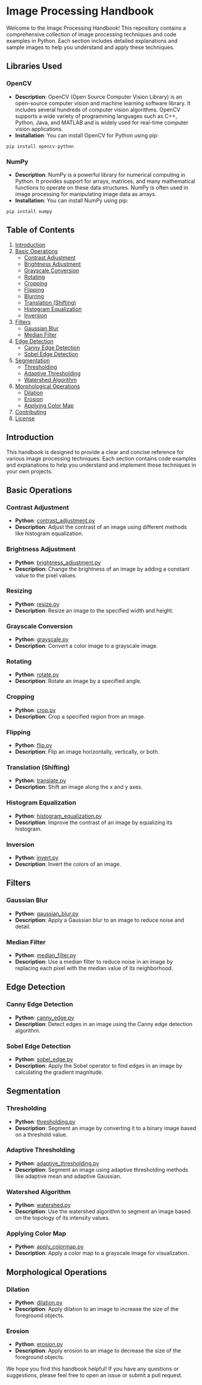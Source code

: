 # Image Processing Handbook

Welcome to the Image Processing Handbook! This repository contains a comprehensive collection of image processing techniques and code examples in Python. 
Each section includes detailed explanations and sample images to help you understand and apply these techniques.

## Libraries Used

### OpenCV
- **Description**: OpenCV (Open Source Computer Vision Library) is an open-source computer vision and machine learning software library. It includes several hundreds of computer vision algorithms. OpenCV supports a wide variety of programming languages such as C++, Python, Java, and MATLAB and is widely used for real-time computer vision applications.
- **Installation**: You can install OpenCV for Python using pip:

```pip install opencv-python```

### NumPy
- **Description**: NumPy is a powerful library for numerical computing in Python. It provides support for arrays, matrices, and many mathematical functions to operate on these data structures. NumPy is often used in image processing for manipulating image data as arrays.
- **Installation**: You can install NumPy using pip:

 ```pip install numpy```
   

## Table of Contents

1. [Introduction](#introduction)
2. [Basic Operations](#basic-operations)
   - [Contrast Adjustment](#contrast-adjustment)
   - [Brightness Adjustment](#brightness-adjustment)
   - [Grayscale Conversion](#grayscale-conversion)
   - [Rotating](#rotating)
   - [Cropping](#cropping)
   - [Flipping](#flipping)
   - [Blurring](#blurring)
   - [Translation (Shifting)](#translation-shifting)
   - [Histogram Equalization](#histogram-equalization)
   - [Inversion](#inversion)
3. [Filters](#filters)
   - [Gaussian Blur](#gaussian-blur)
   - [Median Filter](#median-filter)
4. [Edge Detection](#edge-detection)
   - [Canny Edge Detection](#canny-edge-detection)
   - [Sobel Edge Detection](#sobel-edge-detection)
5. [Segmentation](#segmentation)
   - [Thresholding](#thresholding)
   - [Adaptive Thresholding](#adaptive-thresholding)
   - [Watershed Algorithm](#watershed-algorithm)
6. [Morphological Operations](#morphological-operations)
   - [Dilation](#dilation)
   - [Erosion](#erosion)
   - [Applying Color Map](#applying-color-map)
7. [Contributing](#contributing)
8. [License](#license)

## Introduction

This handbook is designed to provide a clear and concise reference for various image processing techniques. Each section contains code examples and explanations to help you understand and implement these techniques in your own projects.

## Basic Operations

### Contrast Adjustment
- **Python**: [contrast_adjustment.py](basic_operations/brightness_adjustment.py)
- **Description**: Adjust the contrast of an image using different methods like histogram equalization.

### Brightness Adjustment
- **Python**: [brightness_adjustment.py](basic_operations/brightness_adjustment.py)
- **Description**: Change the brightness of an image by adding a constant value to the pixel values.

### Resizing
- **Python**: [resize.py](basic_operations/resize.py)
- **Description**: Resize an image to the specified width and height.

### Grayscale Conversion
- **Python**: [grayscale.py](basic_operations/gray.py)
- **Description**: Convert a color image to a grayscale image.

### Rotating
- **Python**: [rotate.py](basic_operations/rotate/rotate.py)
- **Description**: Rotate an image by a specified angle.

### Cropping
- **Python**: [crop.py](basic_operations/crop.py)
- **Description**: Crop a specified region from an image.

### Flipping
- **Python**: [flip.py](basic_operations/flip.py)
- **Description**: Flip an image horizontally, vertically, or both.

### Translation (Shifting)
- **Python**: [translate.py](basic_operations/shifting.py)
- **Description**: Shift an image along the x and y axes.

### Histogram Equalization
- **Python**: [histogram_equalization.py](basic_operations/histogramequalize.py)
- **Description**: Improve the contrast of an image by equalizing its histogram.

### Inversion
- **Python**: [invert.py](basic_operations/inversion.py)
- **Description**: Invert the colors of an image.

## Filters

### Gaussian Blur
- **Python**: [gaussian_blur.py](filters/gaussian_blur.py)
- **Description**: Apply a Gaussian blur to an image to reduce noise and detail.

### Median Filter
- **Python**: [median_filter.py](filters/median_filter.py)
- **Description**: Use a median filter to reduce noise in an image by replacing each pixel with the median value of its neighborhood.

## Edge Detection

### Canny Edge Detection
- **Python**: [canny_edge.py](edge_detection/cannyedge.py)
- **Description**: Detect edges in an image using the Canny edge detection algorithm.

### Sobel Edge Detection
- **Python**: [sobel_edge.py](edge_detection/sobel.py)
- **Description**: Apply the Sobel operator to find edges in an image by calculating the gradient magnitude.

## Segmentation

### Thresholding
- **Python**: [thresholding.py](segementation/thresholding.py)
- **Description**: Segment an image by converting it to a binary image based on a threshold value.

### Adaptive Thresholding
- **Python**: [adaptive_thresholding.py](segementation/adaptive.py)
- **Description**: Segment an image using adaptive thresholding methods like adaptive mean and adaptive Gaussian.

### Watershed Algorithm
- **Python**: [watershed.py](segementation/watershedding.py)
- **Description**: Use the watershed algorithm to segment an image based on the topology of its intensity values.

### Applying Color Map
- **Python**: [apply_colormap.py](segementation/mapping.py)
- **Description**: Apply a color map to a grayscale image for visualization.

## Morphological Operations

### Dilation
- **Python**: [dilation.py](morphological_operations/dilation.py)
- **Description**: Apply dilation to an image to increase the size of the foreground objects.

### Erosion
- **Python**: [erosion.py](morphological_operations/erosion.py)
- **Description**: Apply erosion to an image to decrease the size of the foreground objects.


We hope you find this handbook helpful! If you have any questions or suggestions, please feel free to open an issue or submit a pull request.
